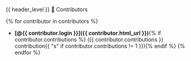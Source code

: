 {{ header_level }} 👥 Contributors

{% for contributor in contributors %}
- **[@{{ contributor.login }}]({{ contributor.html_url }})**{% if contributor.contributions %} ({{ contributor.contributions }} contribution{{ "s" if contributor.contributions != 1 }}){% endif %}
{% endfor %}